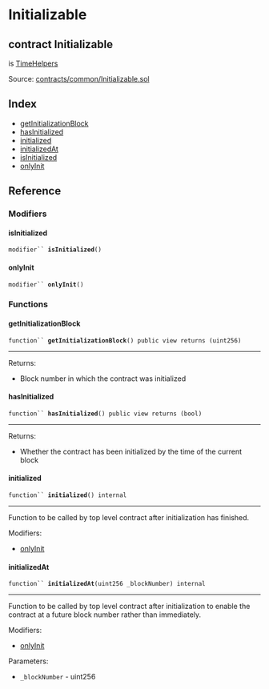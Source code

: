 # Initializable

## contract Initializable

is [TimeHelpers](timehelpers.md)

Source: [contracts/common/Initializable.sol](https://github.com/aragon/aragonOS/blob/v4.4.0/contracts/common/Initializable.sol)

## Index

* [getInitializationBlock](initializable.md#getinitializationblock)
* [hasInitialized](initializable.md#hasinitialized)
* [initialized](initializable.md#initialized)
* [initializedAt](initializable.md#initializedat)
* [isInitialized](initializable.md#isinitialized)
* [onlyInit](initializable.md#onlyinit)

## Reference

### Modifiers

#### **isInitialized** <a href="#isinitialized" id="isinitialized"></a>

`modifier`` `**`isInitialized`**`()`

#### **onlyInit** <a href="#onlyinit" id="onlyinit"></a>

`modifier`` `**`onlyInit`**`()`

### Functions

#### **getInitializationBlock** <a href="#getinitializationblock" id="getinitializationblock"></a>

`function`` `**`getInitializationBlock`**`() public view returns (uint256)`

***

Returns:

* Block number in which the contract was initialized

#### **hasInitialized** <a href="#hasinitialized" id="hasinitialized"></a>

`function`` `**`hasInitialized`**`() public view returns (bool)`

***

Returns:

* Whether the contract has been initialized by the time of the current block

#### **initialized** <a href="#initialized" id="initialized"></a>

`function`` `**`initialized`**`() internal`

***

Function to be called by top level contract after initialization has finished.

Modifiers:

* [onlyInit](initializable.md#getinitializationblock)

#### **initializedAt** <a href="#initializedat" id="initializedat"></a>

`function`` `**`initializedAt`**`(uint256 _blockNumber) internal`

***

Function to be called by top level contract after initialization to enable the contract at a future block number rather than immediately.

Modifiers:

* [onlyInit](initializable.md#getinitializationblock)

Parameters:

* `_blockNumber` - uint256
